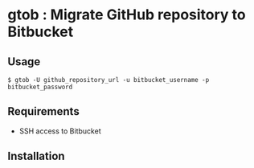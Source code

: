 # gtob : Migrate GitHub repository to Bitbucket

## Usage

```
$ gtob -U github_repository_url -u bitbucket_username -p bitbucket_password
```

## Requirements

* SSH access to Bitbucket

## Installation
